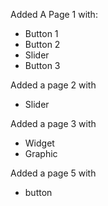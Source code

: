 Added A Page 1 with:
* Button 1
* Button 2
* Slider
* Button 3

 
Added a page 2 with
* Slider

Added a page 3 with
* Widget
* Graphic

Added a page 5 with
* button 